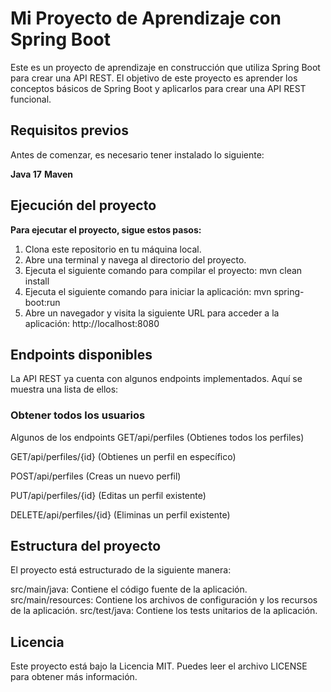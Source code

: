 # **Mi Proyecto de Aprendizaje con Spring Boot**

Este es un proyecto de aprendizaje en construcción que utiliza Spring Boot para crear una API REST. El objetivo de este proyecto es aprender los conceptos básicos de Spring Boot y aplicarlos para crear una API REST funcional.

## **Requisitos previos**

Antes de comenzar, es necesario tener instalado lo siguiente:

**Java 17**
**Maven**

## **Ejecución del proyecto**

**Para ejecutar el proyecto, sigue estos pasos:**

1. Clona este repositorio en tu máquina local.
2. Abre una terminal y navega al directorio del proyecto.
3. Ejecuta el siguiente comando para compilar el proyecto: mvn clean install
4. Ejecuta el siguiente comando para iniciar la aplicación: mvn spring-boot:run
5. Abre un navegador y visita la siguiente URL para acceder a la aplicación: http://localhost:8080

## **Endpoints disponibles**

La API REST ya cuenta con algunos endpoints implementados. Aquí se muestra una lista de ellos:

### **Obtener todos los usuarios**

Algunos de los endpoints
GET/api/perfiles  (Obtienes todos los perfiles)

GET/api/perfiles/{id}  (Obtienes un perfil en específico)

POST/api/perfiles  (Creas un nuevo perfil)

PUT/api/perfiles/{id}  (Editas un perfil existente)

DELETE/api/perfiles/{id}  (Eliminas un perfil existente)


## **Estructura del proyecto**

El proyecto está estructurado de la siguiente manera:

src/main/java: Contiene el código fuente de la aplicación.
src/main/resources: Contiene los archivos de configuración y los recursos de la aplicación.
src/test/java: Contiene los tests unitarios de la aplicación.

## **Licencia**
Este proyecto está bajo la Licencia MIT. Puedes leer el archivo LICENSE para obtener más información.
